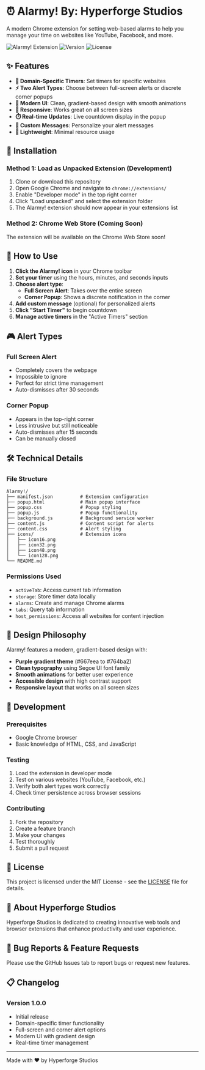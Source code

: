 # ⏰ Alarmy! By: Hyperforge Studios

A modern Chrome extension for setting web-based alarms to help you manage your time on websites like YouTube, Facebook, and more.

![Alarmy! Extension](https://img.shields.io/badge/Chrome-Extension-4285F4?style=for-the-badge&logo=google-chrome&logoColor=white)
![Version](https://img.shields.io/badge/Version-1.0.0-blue?style=for-the-badge)
![License](https://img.shields.io/badge/License-MIT-green?style=for-the-badge)

## ✨ Features

- **🎯 Domain-Specific Timers**: Set timers for specific websites
- **⚡ Two Alert Types**: Choose between full-screen alerts or discrete corner popups
- **🎨 Modern UI**: Clean, gradient-based design with smooth animations
- **📱 Responsive**: Works great on all screen sizes
- **⏱️ Real-time Updates**: Live countdown display in the popup
- **🔔 Custom Messages**: Personalize your alert messages
- **🚀 Lightweight**: Minimal resource usage

## 🚀 Installation

### Method 1: Load as Unpacked Extension (Development)

1. Clone or download this repository
2. Open Google Chrome and navigate to `chrome://extensions/`
3. Enable "Developer mode" in the top right corner
4. Click "Load unpacked" and select the extension folder
5. The Alarmy! extension should now appear in your extensions list

### Method 2: Chrome Web Store (Coming Soon)

The extension will be available on the Chrome Web Store soon!

## 📖 How to Use

1. **Click the Alarmy! icon** in your Chrome toolbar
2. **Set your timer** using the hours, minutes, and seconds inputs
3. **Choose alert type**:
   - **Full Screen Alert**: Takes over the entire screen
   - **Corner Popup**: Shows a discrete notification in the corner
4. **Add custom message** (optional) for personalized alerts
5. **Click "Start Timer"** to begin countdown
6. **Manage active timers** in the "Active Timers" section

## 🎮 Alert Types

### Full Screen Alert
- Completely covers the webpage
- Impossible to ignore
- Perfect for strict time management
- Auto-dismisses after 30 seconds

### Corner Popup
- Appears in the top-right corner
- Less intrusive but still noticeable
- Auto-dismisses after 15 seconds
- Can be manually closed

## 🛠️ Technical Details

### File Structure
```
Alarmy!/
├── manifest.json          # Extension configuration
├── popup.html             # Main popup interface
├── popup.css              # Popup styling
├── popup.js               # Popup functionality
├── background.js          # Background service worker
├── content.js             # Content script for alerts
├── content.css            # Alert styling
├── icons/                 # Extension icons
│   ├── icon16.png
│   ├── icon32.png
│   ├── icon48.png
│   └── icon128.png
└── README.md
```

### Permissions Used
- `activeTab`: Access current tab information
- `storage`: Store timer data locally
- `alarms`: Create and manage Chrome alarms
- `tabs`: Query tab information
- `host_permissions`: Access all websites for content injection

## 🎨 Design Philosophy

Alarmy! features a modern, gradient-based design with:
- **Purple gradient theme** (#667eea to #764ba2)
- **Clean typography** using Segoe UI font family
- **Smooth animations** for better user experience
- **Accessible design** with high contrast support
- **Responsive layout** that works on all screen sizes

## 🔧 Development

### Prerequisites
- Google Chrome browser
- Basic knowledge of HTML, CSS, and JavaScript

### Testing
1. Load the extension in developer mode
2. Test on various websites (YouTube, Facebook, etc.)
3. Verify both alert types work correctly
4. Check timer persistence across browser sessions

### Contributing
1. Fork the repository
2. Create a feature branch
3. Make your changes
4. Test thoroughly
5. Submit a pull request

## 📝 License

This project is licensed under the MIT License - see the [LICENSE](LICENSE) file for details.

## 🏢 About Hyperforge Studios

Hyperforge Studios is dedicated to creating innovative web tools and browser extensions that enhance productivity and user experience.

## 🐛 Bug Reports & Feature Requests

Please use the GitHub Issues tab to report bugs or request new features.

## 📋 Changelog

### Version 1.0.0
- Initial release
- Domain-specific timer functionality
- Full-screen and corner alert options
- Modern UI with gradient design
- Real-time timer management

---

Made with ❤️ by Hyperforge Studios
